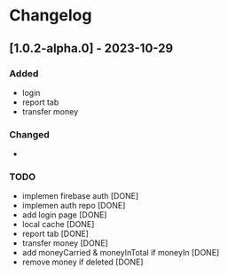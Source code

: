 # Changelog

## [1.0.2-alpha.0] - 2023-10-29

### Added
- login
- report tab
- transfer money

### Changed
- 

### TODO
- implemen firebase auth [DONE]
- implemen auth repo [DONE]
- add login page [DONE]
- local cache [DONE]
- report tab [DONE]
- transfer money [DONE]
- add moneyCarried & moneyInTotal if moneyIn [DONE]
- remove money if deleted [DONE]